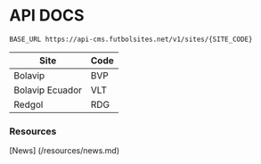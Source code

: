 # API DOCS

`BASE_URL https://api-cms.futbolsites.net/v1/sites/{SITE_CODE}`

| Site                | Code  |
|---------------------|-------|
| Bolavip             | BVP   |
| Bolavip Ecuador     | VLT   |
| Redgol              | RDG   |

### Resources

[News] (/resources/news.md)